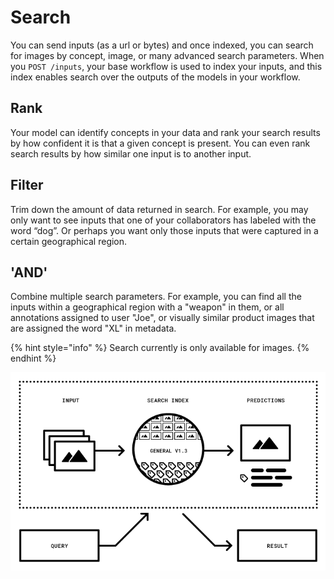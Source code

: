 # Search

You can send inputs \(as a url or bytes\) and once indexed, you can search for images by concept, image, or many advanced search parameters. When you `POST /inputs`, your base workflow is used to index your inputs, and this index enables search over the outputs of the models in your workflow.

## Rank

Your model can identify concepts in your data and rank your search results by how confident it is that a given concept is present. You can even rank search results by how similar one input is to another input.

## Filter

Trim down the amount of data returned in search. For example, you may only want to see inputs that one of your collaborators has labeled with the word “dog”. Or perhaps you want only those inputs that were captured in a certain geographical region.

## 'AND'

Combine multiple search parameters. For example, you can find all the inputs within a geographical region with a "weapon" in them, or all annotations assigned to user "Joe", or visually similar product images that are assigned the word "XL" in metadata.

{% hint style="info" %}
Search currently is only available for images.
{% endhint %}

![Image illustrating how to search by images using Clarifai&apos;s concepts](../../.gitbook/assets/illustration-search%20%282%29%20%282%29%20%283%29%20%284%29%20%284%29%20%284%29%20%284%29%20%283%29.png)

